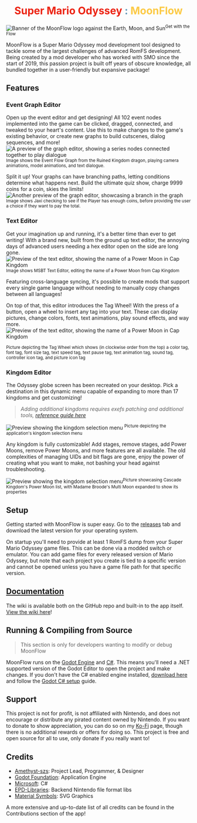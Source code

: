 
<h1 style="text-align:center">
	<span style="color:#ec2312">
		Super Mario Odyssey
	</span>
	<span style="color:#6598b8">
		:
	</span>
	<span style="color:#fcca46">
		MoonFlow
	</span>
</h1>
  
![Banner of the MoonFlow logo against the Earth, Moon, and Sun](github_asset/banner_render.jpg)<sup>Get with the Flow</sup>

MoonFlow is a Super Mario Odyssey mod development tool designed to tackle some of the largest challenges of advanced RomFS development. Being created by a mod developer who has worked with SMO since the start of 2019, this passion project is built off years of obscure knowledge, all bundled together in a user-friendly but expansive package!

## Features

### Event Graph Editor
Open up the event editor and get designing! All 102 event nodes implemented into the game can be clicked, dragged, connected, and tweaked to your heart's content. Use this to make changes to the game's existing behavior, or create new graphs to build cutscenes, dialog sequences, and more!
![A preview of the graph editor, showing a series nodes connected together to play dialogue](github_asset/editor_event_1.png)
<sup>Image shows the Event Flow Graph from the Ruined Kingdom dragon, playing camera animations, model animations, and text dialogue.</sup>

Split it up! Your graphs can have branching paths, letting conditions determine what happens next. Build the ultimate quiz show, charge 9999 coins for a coin, skies the limits!
![Another preview of the graph editor, showcasing a branch in the graph](github_asset/editor_event_2.png)
<sup>Image shows Jaxi checking to see if the Player has enough coins, before providing the user a choice if they want to pay the total.</sup>

### Text Editor
Get your imagination up and running, it's a better time than ever to get writing! With a brand new, built from the ground up text editor, the annoying days of advanced users needing a hex editor open on the side are long gone.
![Preview of the text editor, showing the name of a Power Moon in Cap Kingdom](github_asset/editor_msbt_1.png)
<sup>Image shows MSBT Text Editor, editing the name of a Power Moon from Cap Kingdom</sup>

Featuring cross-language syncing, it's possible to create mods that support every single game language without needing to manually copy changes between all languages!

On top of that, this editor introduces the Tag Wheel! With the press of a button, open a wheel to insert any tag into your text. These can display pictures, change colors, fonts, text animations, play sound effects, and way more.
![Preview of the text editor, showing the name of a Power Moon in Cap Kingdom](github_asset/editor_msbt_2.png)

<sup>Picture depicting the Tag Wheel which shows (in clockwise order from the top) a color tag, font tag, font size tag, text speed tag, text pause tag, text animation tag, sound tag, controller icon tag, and picture icon tag</sup>

### Kingdom Editor
The Odyssey globe screen has been recreated on your desktop. Pick a destination in this dynamic menu capable of expanding to more than 17 kingdoms and get customizing!

> *Adding additional kingdoms requires exefs patching and additional tools, [reference guide here](https://github.com/octember8/SMO-Kingdom-18/blob/main/Kingdom%2018%20Implementation%20Guide.md)*

![Preview showing the kingdom selection menu](github_asset/home_world.png)
<sup>Picture depicting the application's kingdom selection menu</sup>

Any kingdom is fully customizable! Add stages, remove stages, add Power Moons, remove Power Moons, and more features are all available. The old complexities of managing UIDs and bit flags are gone, enjoy the power of creating what you want to make, not bashing your head against troubleshooting.

![Preview showing the kingdom selection menu](github_asset/editor_world.png)<sup>Picture showcasing Cascade Kingdom's Power Moon list, with Madame Broode's Multi Moon expanded to show its properties</sup>

## Setup
Getting started with MoonFlow is super easy. Go to the [releases](https://github.com/Amethyst-szs/MoonFlow/releases) tab and download the latest version for your operating system.

On startup you'll need to provide at least 1 RomFS dump from your Super Mario Odyssey game files. This can be done via a modded switch or emulator. You can add game files for every released version of Mario Odyssey, but note that each project you create is tied to a specific version and cannot be opened unless you have a game file path for that specific version.

## [Documentation](MoonFlow/docs/front_door.md)
The wiki is available both on the GitHub repo and built-in to the app itself. [View the wiki here](MoonFlow/docs/front_door.md)!

## Running & Compiling from Source
> This section is only for developers wanting to modify or debug MoonFlow

MoonFlow runs on the [Godot Engine](https://godotengine.org/) and [C#](https://dotnet.microsoft.com/en-us/languages/csharp). This means you'll need a .NET supported version of the Godot Editor to open the project and make changes. If you don't have the C# enabled engine installed, [download here](https://godotengine.org/download/) and follow the [Godot C# setup](https://docs.godotengine.org/en/stable/tutorials/scripting/c_sharp/c_sharp_basics.html#introduction) guide.

## Support
This project is not for profit, is not affiliated with Nintendo, and does not encourage or distribute any pirated content owned by Nintendo. If you want to donate to show appreciation, you can do so on my [Ko-Fi](https://ko-fi.com/amethystszs) page, though there is no additional rewards or offers for doing so. This project is free and open source for all to use, only donate if you really want to!

## Credits
- [Amethyst-szs](http://www.youtube.com/@AmethystSZS): Project Lead, Programmer, & Designer
- [Godot Foundation](https://godotengine.org/): Application Engine
- [Microsoft](https://dotnet.microsoft.com/en-us/languages/csharp): C#
- [EPD-Libraries](https://github.com/EPD-Libraries): Backend Nintendo file format libs
- [Material Symbols](https://fonts.google.com/icons): SVG Graphics

A more extensive and up-to-date list of all credits can be found in the Contributions section of the app!